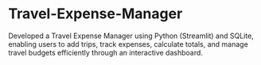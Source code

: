 # Travel-Expense-Manager
Developed a Travel Expense Manager using Python (Streamlit) and SQLite, enabling users to add trips, track expenses, calculate totals, and manage travel budgets efficiently through an interactive dashboard.

